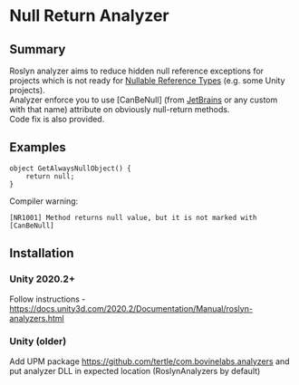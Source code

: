 # Null Return Analyzer

## Summary

Roslyn analyzer aims to reduce hidden null reference exceptions for projects which is not ready for [Nullable Reference Types](https://docs.microsoft.com/en-us/dotnet/csharp/nullable-references) (e.g. some Unity projects).  
Analyzer enforce you to use [CanBeNull] (from [JetBrains](https://www.jetbrains.com/help/resharper/Reference__Code_Annotation_Attributes.html) or any custom with that name) attribute on obviously null-return methods.  
Code fix is also provided.

## Examples

```
object GetAlwaysNullObject() {
    return null;
}
```
Compiler warning:
```
[NR1001] Method returns null value, but it is not marked with [CanBeNull]
```

## Installation

### Unity 2020.2+

Follow instructions - https://docs.unity3d.com/2020.2/Documentation/Manual/roslyn-analyzers.html

### Unity (older)

Add UPM package https://github.com/tertle/com.bovinelabs.analyzers and put analyzer DLL in expected location (RoslynAnalyzers by default)